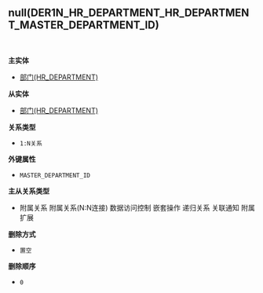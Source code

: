 ## null(DER1N_HR_DEPARTMENT_HR_DEPARTMENT_MASTER_DEPARTMENT_ID) <!-- {docsify-ignore-all} -->



<br>
<p class="panel-title"><b>主实体</b></p>

* [部门(HR_DEPARTMENT)](module/hr/hr_department)

<p class="panel-title"><b>从实体</b></p>

* [部门(HR_DEPARTMENT)](module/hr/hr_department)

<p class="panel-title"><b>关系类型</b></p>

* `1:N关系`

<p class="panel-title"><b>外键属性</b></p>

* `MASTER_DEPARTMENT_ID`

<p class="panel-title"><b>主从关系类型</b></p>

* <i class="fa fa-square"/></i> 附属关系 <i class="fa fa-square"/></i> 附属关系(N:N连接) <i class="fa fa-square"/></i> 数据访问控制 <i class="fa fa-square"/></i> 嵌套操作 <i class="fa fa-square"/></i> 递归关系 <i class="fa fa-square"/></i> 关联通知 <i class="fa fa-square"/></i> 附属扩展

<p class="panel-title"><b>删除方式</b></p>

* `置空`

<p class="panel-title"><b>删除顺序</b></p>

* `0`
